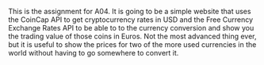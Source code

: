 This is the assignment for A04. It is going to be a simple website that uses the CoinCap API to get cryptocurrency rates in USD and the Free Currency Exchange Rates API to be able to to the currency conversion and show you the trading value of those coins in Euros. Not the most advanced thing ever, but it is useful to show the prices for two of the more used currencies in the world without having to go somewhere to convert it.
